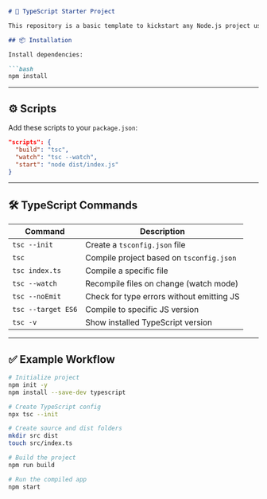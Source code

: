 ```markdown
# 🚀 TypeScript Starter Project

This repository is a basic template to kickstart any Node.js project using **TypeScript**. It includes essential configuration and useful commands for development.

## 📦 Installation

Install dependencies:

```bash
npm install
````

---

## ⚙️ Scripts

Add these scripts to your `package.json`:

```json
"scripts": {
  "build": "tsc",
  "watch": "tsc --watch",
  "start": "node dist/index.js"
}
```

---

## 🛠 TypeScript Commands

| Command            | Description                               |
| ------------------ | ----------------------------------------- |
| `tsc --init`       | Create a `tsconfig.json` file             |
| `tsc`              | Compile project based on `tsconfig.json`  |
| `tsc index.ts`     | Compile a specific file                   |
| `tsc --watch`      | Recompile files on change (watch mode)    |
| `tsc --noEmit`     | Check for type errors without emitting JS |
| `tsc --target ES6` | Compile to specific JS version            |
| `tsc -v`           | Show installed TypeScript version         |

---

## ✅ Example Workflow

```bash
# Initialize project
npm init -y
npm install --save-dev typescript

# Create TypeScript config
npx tsc --init

# Create source and dist folders
mkdir src dist
touch src/index.ts

# Build the project
npm run build

# Run the compiled app
npm start
```
